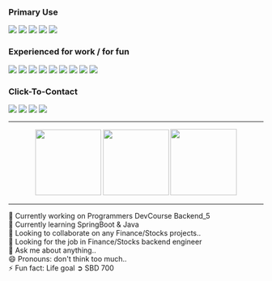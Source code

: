 ### Primary Use
<p>
<img src="https://img.shields.io/badge/Java-ED8B00?style=for-the-badge&logo=openjdk&logoColor=white" style="pointer-events: none;"/>
<img src="https://img.shields.io/badge/Spring-6DB33F?style=for-the-badge&logo=spring&logoColor=white"/>
<img src="https://img.shields.io/badge/MySQL-00000F?style=for-the-badge&logo=mysql&logoColor=white"/>
<img src="https://img.shields.io/badge/mysql-4479A1.svg?style=for-the-badge&logo=mysql&logoColor=white"/>
<img src="https://img.shields.io/badge/Notion-%23000000.svg?style=for-the-badge&logo=notion&logoColor=white"/>
</p>

### Experienced for work / for fun 
<a>  <img src="https://img.shields.io/badge/C%23-239120?style=for-the-badge&logo=c-sharp&logoColor=white"/></a>
<a><img src="https://img.shields.io/badge/.NET-5C2D91?style=for-the-badge&logo=.net&logoColor=white"/></a>
<a><img src="https://img.shields.io/badge/Oracle-F80000?style=for-the-badge&logo=oracle&logoColor=black"/></a>
<a><img src="https://img.shields.io/badge/JavaScript-F7DF1E?style=for-the-badge&logo=JavaScript&logoColor=white"/></a>
<a><img src="https://img.shields.io/badge/Unity-100000?style=for-the-badge&logo=unity&logoColor=white"/></a>
<a><img src="https://img.shields.io/badge/Amazon_AWS-232F3E?style=for-the-badge&logo=amazon-aws&logoColor=white"/></a>
<a><img src="https://img.shields.io/badge/Figma-F24E1E?style=for-the-badge&logo=figma&logoColor=white"/></a>
<a><img src="https://img.shields.io/badge/Jira-0052CC?style=for-the-badge&logo=Jira&logoColor=white"/></a>
<a><img src="https://img.shields.io/badge/Bitbucket-0747a6?style=for-the-badge&logo=bitbucket&logoColor=white"/></a>

### Click-To-Contact
<a href="mailto:wdg0434@gmail.com"><img src="https://img.shields.io/badge/Gmail-D14836?style=for-the-badge&logo=gmail&logoColor=white"/></a>
<a href="https://www.linkedin.com/in/%EB%8F%99%EA%B7%A0-%EC%9A%B0-6778aa16b/"><img src="https://img.shields.io/badge/LinkedIn-0077B5?style=for-the-badge&logo=linkedin&logoColor=whitee"/></a>
<a href="https://www.instagram.com/w___joseph/"><img src="https://img.shields.io/badge/Instagram-E4405F?style=for-the-badge&logo=instagram&logoColor=white"/></a>
<a href="https://open.spotify.com/user/woodong327?si=48b2490a8eb84b0b"><img src="https://img.shields.io/badge/Spotify-1ED760?style=for-the-badge&logo=spotify&logoColor=white"/></a>

<hr><p align="center">
  <img src="https://github-readme-stats.vercel.app/api/top-langs/?username=thisis-joe&layout=compact&theme=github_dark" 
       style="height: 130px; width: auto;" >
  <img src="https://github-readme-stats.vercel.app/api?username=thisis-joe&layout=compact&show_icons=true&theme=github_dark" 
       style="height: 130px; width: auto;" >
  <img src="http://mazassumnida.wtf/api/v2/generate_badge?boj=ehdrbs327" 
       style="height: 131px; width: auto;" >
</p><hr>

🔭 Currently working on Programmers DevCourse Backend_5<br>
🌱 Currently learning SpringBoot & Java <br>
👯 Looking to collaborate on any Finance/Stocks projects.. <br>
🤔 Looking for the job in Finance/Stocks backend engineer<br>
💬 Ask me about anything.. <br>
😄 Pronouns: don't think too much..<br>
⚡ Fun fact: Life goal ➲ SBD 700 <br> 
<br>
